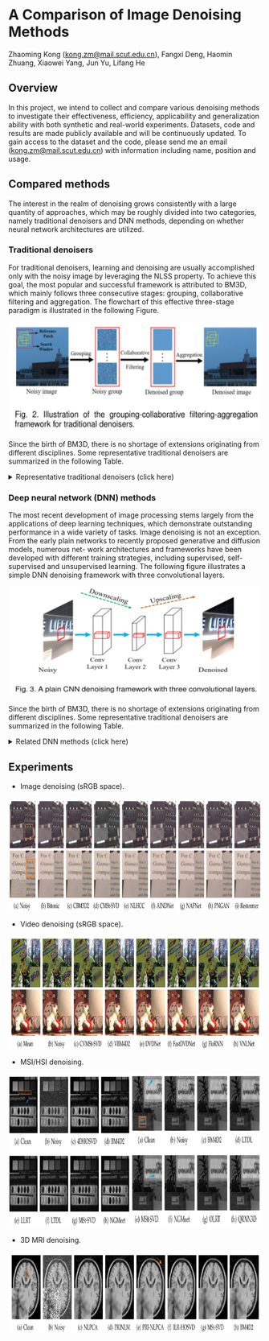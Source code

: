 # A Comparison of Image Denoising Methods
Zhaoming Kong (kong.zm@mail.scut.edu.cn), Fangxi Deng, Haomin Zhuang, Xiaowei Yang, Jun Yu, Lifang He

## Overview
In this project, we intend to collect and compare various denoising methods to investigate their effectiveness, efficiency, applicability
and generalization ability with both synthetic and real-world experiments. Datasets, code and results are made publicly available
and will be continuously updated. To gain access to the dataset and the code, please send me an email (kong.zm@mail.scut.edu.cn) with information including name, position and usage. 

## Compared methods
The interest in the realm of denoising grows consistently with a large quantity of approaches, which may be roughly divided into two categories, namely traditional denoisers and DNN methods, depending on whether neural network architectures are utilized.

### Traditional denoisers
For traditional denoisers, learning and denoising are usually accomplished only with the noisy image by leveraging the NLSS property. To achieve this goal, the most popular and successful framework is attributed to BM3D, which mainly follows three consecutive stages: grouping, collaborative filtering and aggregation. The flowchart of this effective three-stage paradigm is illustrated in the following Figure.


<img src="Figs/Traditional_Flowchart.png" width="588px" height="218px"/>

Since the birth of BM3D, there is no shortage of extensions originating from different disciplines. Some representative traditional denoisers are summarized in the following Table.

<details>
<summary> Representative traditional denoisers (click here)</summary>
<p align="center">
  <img width="1180", height="808" src="Figs/Table1.png">
</p>
</details>


### Deep neural network (DNN) methods
The most recent development of image processing stems largely from the applications of deep learning techniques, which demonstrate outstanding performance in a wide variety of tasks. Image denoising is not an exception. From the early plain networks to recently proposed generative and diffusion models, numerous net- work architectures and frameworks have been developed with different training strategies, including supervised, self-supervised and unsupervised learning. The following figure illustrates a simple DNN denoising framework with three convolutional layers.

<img src="Figs/Fig3_PlainDNN.png" width="588px" height="218px"/>

Since the birth of BM3D, there is no shortage of extensions originating from different disciplines. Some representative traditional denoisers are summarized in the following Table.

<details>
<summary> Related DNN methods (click here)</summary>
<p align="center">
  <img width="1280", height="808" src="Figs/Table2.png">
</p>
</details>

## Experiments

* Image denoising (sRGB space).
<img src="Figs/DND_SIDD_comparison.png" width="1180px" height="226px"/>

* Video denoising (sRGB space).
<img src="Figs/Set8_CRVD.png" width="1180px" height="226px"/>

* MSI/HSI denoising.
<img src="Figs/MSI.png" width="1180px" height="306px"/>

* 3D MRI denoising.
<img src="Figs/MRI.png" width="1180px" height="166px"/>
